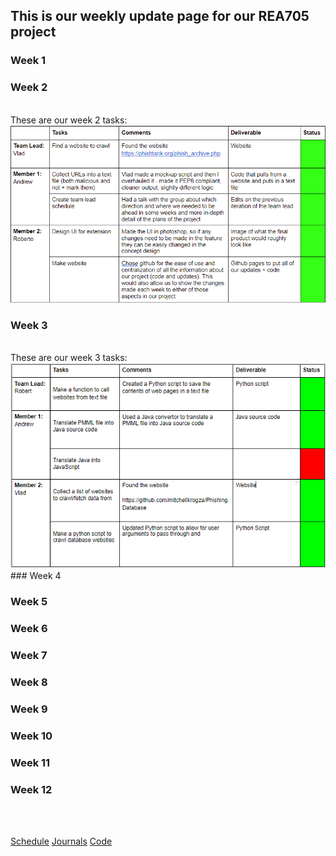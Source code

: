 ## This is our weekly update page for our REA705 project

### Week 1

### Week 2
<br /> 
These are our week 2 tasks:
<img src="imgs\Week2_Tasks.png" alt="Week 2 Tasks">

### Week 3
<br /> 
These are our week 3 tasks:
<img src="imgs\Week3_Tasks.png" alt="Week 3 Tasks">
### Week 4

### Week 5

### Week 6

### Week 7

### Week 8

### Week 9

### Week 10

### Week 11

### Week 12
<br />

<br />

[Schedule](/REA705/schedule.html)  [Journals](/REA705/updates.html)  [Code](/REA705/code.html)
